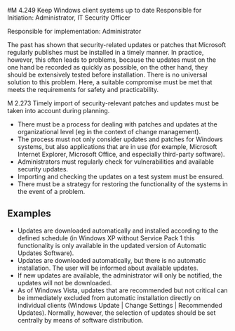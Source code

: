 #M 4.249 Keep Windows client systems up to date
Responsible for Initiation: Administrator, IT Security Officer

Responsible for implementation: Administrator

The past has shown that security-related updates or patches that Microsoft regularly publishes must be installed in a timely manner. In practice, however, this often leads to problems, because the updates must on the one hand be recorded as quickly as possible, on the other hand, they should be extensively tested before installation. There is no universal solution to this problem. Here, a suitable compromise must be met that meets the requirements for safety and practicability.

M 2.273 Timely import of security-relevant patches and updates must be taken into account during planning.

* There must be a process for dealing with patches and updates at the organizational level (eg in the context of change management).
* The process must not only consider updates and patches for Windows systems, but also applications that are in use (for example, Microsoft Internet Explorer, Microsoft Office, and especially third-party software).
* Administrators must regularly check for vulnerabilities and available security updates.
* Importing and checking the updates on a test system must be ensured.
* There must be a strategy for restoring the functionality of the systems in the event of a problem.




## Examples 
* Updates are downloaded automatically and installed according to the defined schedule (in Windows XP without Service Pack 1 this functionality is only available in the updated version of Automatic Updates Software).
* Updates are downloaded automatically, but there is no automatic installation. The user will be informed about available updates.
* If new updates are available, the administrator will only be notified, the updates will not be downloaded.
* As of Windows Vista, updates that are recommended but not critical can be immediately excluded from automatic installation directly on individual clients (Windows Update | Change Settings | Recommended Updates). Normally, however, the selection of updates should be set centrally by means of software distribution.




